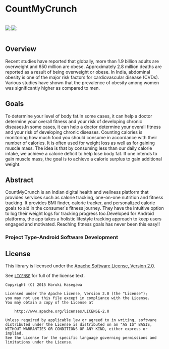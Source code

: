 # CountMyCrunch
<br>
<img align="left" src="https://img.icons8.com/fluency/230/000000/android-tablet.png"/>
<img align="center" src="https://img.icons8.com/doodle/230/000000/android-studio--v3.png"/>

<br>
<br>

## Overview

Recent studies have reported that globally, more than 1.9 billion adults are overweight and 650 million are obese. Approximately 2.8 million deaths are reported as a result of being overweight or obese.  In India, abdominal obesity is one of the major risk factors for cardiovascular disease (CVDs). Various studies have shown that the prevalence of obesity among women was significantly higher as compared to men.

## Goals
To determine your level of body fat.In some cases, it can help a doctor determine your overall fitness and your risk of developing chronic diseases.In some cases, it can help a doctor determine your overall fitness and your risk of developing chronic diseases. Counting calories is monitoring how much food you should consume in accordance with their number of calories. It is often used for weight loss as well as for gaining muscle mass. The idea is that by consuming less than our daily calorie intake, we achieve a calorie deficit to help lose body fat. If one intends to gain muscle mass, the goal is to achieve a calorie surplus to gain additional weight.

## Abstract
CountMyCrunch is an Indian digital health and wellness platform that provides services such as calorie tracking, one-on-one nutrition and fitness tracking. It provides BMI finder, calorie tracker, and personalized calorie goals to aid in the consumer`s fitness journey. They have the intuitive option to log their weight logs for tracking progress too.Developed for Android platforms, the app takes a holistic lifestyle tracking approach to keep users engaged and motivated. Reaching fitness goals has never been this easy!!
### Project Type-**Android Software Development**

License
---

This library is licensed under the [Apache Software License, Version 2.0](http://www.apache.org/licenses/LICENSE-2.0).

See [`LICENSE`](LICENSE) for full of the license text.

    Copyright (C) 2015 Haruki Hasegawa

    Licensed under the Apache License, Version 2.0 (the "License");
    you may not use this file except in compliance with the License.
    You may obtain a copy of the License at

        http://www.apache.org/licenses/LICENSE-2.0

    Unless required by applicable law or agreed to in writing, software
    distributed under the License is distributed on an "AS IS" BASIS,
    WITHOUT WARRANTIES OR CONDITIONS OF ANY KIND, either express or implied.
    See the License for the specific language governing permissions and
    limitations under the License.